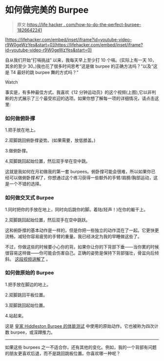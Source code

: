 # 如何做完美的 Burpee

> 原文:[https://life hacker . com/how-to-do-the-perfect-burpee-1826642241](https://lifehacker.com/how-to-do-the-perfect-burpee-1826642241)

 [https://lifehacker.com/embed/inset/iframe?id=youtube-video-r9W0geWzYes&start=0](https://lifehacker.com/embed/inset/iframe?id=youtube-video-r9W0geWzYes&start=0) 

自从我们开始“打嗝挑战” 以来，我每天早上至少打 10 个嗝。(实际上有一天 10，其余的至少 30。)我也花了很多时间思考“这是做 burpee 的正确方法吗？”以及“这是 T4 最好的跳 burpee 舞的方式吗？”

Watch

事实是，有多种最佳方式。我喜欢《12 分钟运动员》的这个视频(上图),它以非判断的方式展示了三个最受欢迎的选项。如果你想了解每一项的详细情况，请点击这里:

### 如何做俯卧撑

1.把手放在地上。

2.双脚跳回俯卧撑姿势。(如果需要，放低膝盖。)

3.做俯卧撑。

4.双脚跳回起始位置，然后双手举在空中跳。

这就是我如何在月初做我的第一套 burpees。俯卧撑可能会很难，所以如果你已经可以做俯卧撑*和*了，你想通过这个练习获得一些额外的手臂/肩膀/胸部运动，这是一个不错的选择。

### 如何做交叉式 Burpee

1.同时把你的手放在地上，同时向后跳你的脚。着陆(轻声！)在你的躯干上。

2.双脚跳回起始位置，然后双手在空中跳跃。

这和俯卧撑的基本动作是一样的，但是你把一些独立的动作混在了一起。它更快更流畅，减轻你容易疲劳的手臂的重量。我已经决定为我的早睡做这些了。

不过，你做这些的时候要小心你的背。如果你让你的下背部下垂——当你累的时候很容易这样做——你可能会伤害自己。正确的姿势是保持下背部强壮，骨盆向后倾斜。 [这段视频讲解了](https://youtu.be/S53wIIZNBf0?t=1m2s) 。

### 如何做原始的 Burpee

1.把手放在脚边的地上。

2.双脚跳回平板位置。

3.双脚跳回起始位置。

4.站起来。

这是 [皇家 Hiddleston Burpee 的体能测试](https://www.huffingtonpost.com/2014/05/02/burpee-history_n_5248575.html) 中使用的原始动作。它也被称为四次计数 burpee，或深蹲推力。

* * *

如果这些 burpees 之一不适合你，还有其他的变化。例如，我的一个背部有问题的朋友更喜欢后退，而不是跳回跳板位置。你喜欢哪一种呢？